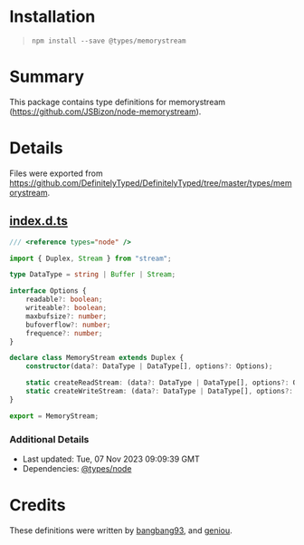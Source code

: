 # Installation
> `npm install --save @types/memorystream`

# Summary
This package contains type definitions for memorystream (https://github.com/JSBizon/node-memorystream).

# Details
Files were exported from https://github.com/DefinitelyTyped/DefinitelyTyped/tree/master/types/memorystream.
## [index.d.ts](https://github.com/DefinitelyTyped/DefinitelyTyped/tree/master/types/memorystream/index.d.ts)
````ts
/// <reference types="node" />

import { Duplex, Stream } from "stream";

type DataType = string | Buffer | Stream;

interface Options {
    readable?: boolean;
    writeable?: boolean;
    maxbufsize?: number;
    bufoverflow?: number;
    frequence?: number;
}

declare class MemoryStream extends Duplex {
    constructor(data?: DataType | DataType[], options?: Options);

    static createReadStream: (data?: DataType | DataType[], options?: Options) => MemoryStream;
    static createWriteStream: (data?: DataType | DataType[], options?: Options) => MemoryStream;
}

export = MemoryStream;

````

### Additional Details
 * Last updated: Tue, 07 Nov 2023 09:09:39 GMT
 * Dependencies: [@types/node](https://npmjs.com/package/@types/node)

# Credits
These definitions were written by [bangbang93](https://github.com/bangbang93), and [geniou](https://github.com/geniou).
